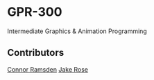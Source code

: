 # GPR-300
Intermediate Graphics &amp; Animation Programming

## Contributors
[Connor Ramsden](https://github.com/connorramsden)
[Jake Rose](https://github.com/Jacob-Rose)